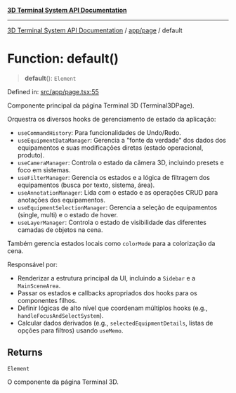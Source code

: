 [**3D Terminal System API Documentation**](../../../README.md)

***

[3D Terminal System API Documentation](../../../README.md) / [app/page](../README.md) / default

# Function: default()

> **default**(): `Element`

Defined in: [src/app/page.tsx:55](https://github.com/Dicommunitas/ThreeJS_Terminal_3D2/blob/3ee0fc36a3337518d3717231e10fb625cedcf942/src/app/page.tsx#L55)

Componente principal da página Terminal 3D (Terminal3DPage).

Orquestra os diversos hooks de gerenciamento de estado da aplicação:
- `useCommandHistory`: Para funcionalidades de Undo/Redo.
- `useEquipmentDataManager`: Gerencia a "fonte da verdade" dos dados dos equipamentos e suas modificações diretas (estado operacional, produto).
- `useCameraManager`: Controla o estado da câmera 3D, incluindo presets e foco em sistemas.
- `useFilterManager`: Gerencia os estados e a lógica de filtragem dos equipamentos (busca por texto, sistema, área).
- `useAnnotationManager`: Lida com o estado e as operações CRUD para anotações dos equipamentos.
- `useEquipmentSelectionManager`: Gerencia a seleção de equipamentos (single, multi) e o estado de hover.
- `useLayerManager`: Controla o estado de visibilidade das diferentes camadas de objetos na cena.

Também gerencia estados locais como `colorMode` para a colorização da cena.

Responsável por:
- Renderizar a estrutura principal da UI, incluindo a `Sidebar` e a `MainSceneArea`.
- Passar os estados e callbacks apropriados dos hooks para os componentes filhos.
- Definir lógicas de alto nível que coordenam múltiplos hooks (e.g., `handleFocusAndSelectSystem`).
- Calcular dados derivados (e.g., `selectedEquipmentDetails`, listas de opções para filtros) usando `useMemo`.

## Returns

`Element`

O componente da página Terminal 3D.
